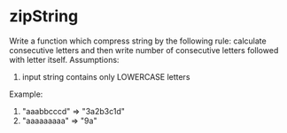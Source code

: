 # zipString

Write a function which compress string by the following rule:
calculate consecutive letters and then write number of consecutive letters followed with letter itself.
Assumptions:
1. input string contains only LOWERCASE letters

Example:
1. "aaabbcccd" => "3a2b3c1d"
2. "aaaaaaaaa" => "9a"
